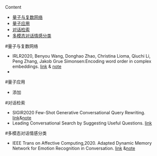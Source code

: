 Content
- [量子与复数网络](#量子与复数网络)
- [量子应用](#量子应用)
- [对话检索](#对话检索)
- [多模态对话情感分类](#多模态对话情感分类)


#量子与复数网络
  - IRLR2020,  Benyou Wang, Donghao Zhao, Christina Lioma, Qiuchi Li, Peng Zhang, Jakob Grue Simonsen:Encoding word order in complex embeddings. [link](https://arxiv.org/pdf/2006.05009.pdf)  & [note](./note/2020_09_25.md)
  -


#量子应用
  - 添加


#对话检索
  - SIGIR2020 Few-Shot Generative Conversational Query Rewriting. [link](https://www.microsoft.com/en-us/research/publication/few-shot-generative-conversational-query-rewriting/)&[note](./note/2020_09_25.md)
  - Leading Conversational Search by Suggesting Useful Questions. [link]()



#多模态对话情感分类
 - IEEE Trans on Affective Computing,2020. Adapted Dynamic Memory Network for Emotion Recognition in Conversation. [link](https://ieeexplore.ieee.org/abstract/document/9128015/) &[note](./note/2020_09.md)
